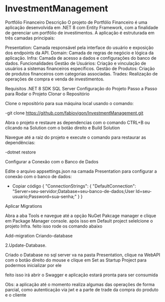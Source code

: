 # InvestmentManagement

Portfólio Financeiro
Descrição
O projeto de Portfólio Financeiro é uma aplicação desenvolvida em .NET 8 com Entity Framework, com a finalidade de gerenciar um portfólio de investimentos. A aplicação é estruturada em três camadas principais:

Presentation: Camada responsável pela interface do usuário e exposição dos endpoints da API.
Domain: Camada de regras de negócio e lógica da aplicação.
Infra: Camada de acesso a dados e configurações do banco de dados.
Funcionalidades
Gestão de Usuários: Criação e vinculação de usuários a sistemas financeiros específicos.
Gestão de Produtos: Criação de produtos financeiros com categorias associadas.
Trades: Realização de operações de compra e venda de investimentos.

Requisitos
.NET 8 SDK
SQL Server
Configuração do Projeto
Passo a Passo para Rodar o Projeto
Clonar o Repositório

Clone o repositório para sua máquina local usando o comando:

-git clone https://github.com/fabiovigon/InvestmentManagement.git

Abra o projeto e restaure as dependencias com o comando CTRL+B ou clicando na Solution com o botão direito e Build Solution

Navegue até a raiz do projeto e execute o comando para restaurar as dependências:

-dotnet restore

Configurar a Conexão com o Banco de Dados

Edite o arquivo appsettings.json na camada Presentation para configurar a conexão com o banco de dados:

- Copiar código
{
  "ConnectionStrings": {
    "DefaultConnection": "Server=seu-servidor;Database=seu-banco-de-dados;User Id=seu-usuario;Password=sua-senha;"
  }
}


Aplicar Migrations

Abra a aba Tools e navegue até a opção NuGet Pakcage manager e clique em Package Manager console.
após isso em Default project selelcione o projeto Infra. feito isso rode os comando abaixo

Add-migration Criando-database

2.Update-Database.

Criado o Database no sql server va na pasta Presentation, clique na WebAPI com o botão direito do mouse e clique em Set as Startup Project para podermos inicializar por ele

feito isso irá abrir o Swagger e aplicação estará pronta para ser consumida

Obs: a aplicação até o momento realiza algumas das operações de forma parcial, como autenticação via jwt e a parte de trade da compra do produto e o cliente

